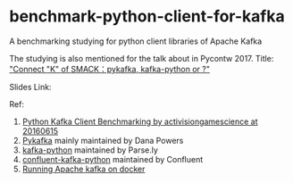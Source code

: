 # benchmark-python-client-for-kafka

A benchmarking studying for python client libraries of Apache Kafka

The studying is also mentioned for the talk about in Pycontw 2017\. Title: ["Connect "K" of SMACK：pykafka, kafka-python or ?"](https://tw.pycon.org/2017/en-us/events/talk/323492357779488854/)

Slides Link:

Ref:

1. [Python Kafka Client Benchmarking by activisiongamescience at 20160615](http://activisiongamescience.github.io/2016/06/15/Kafka-Client-Benchmarking/)
2. [Pykafka](http://pykafka.readthedocs.io/en/latest/) mainly maintained by Dana Powers
3. [kafka-python](https://github.com/dpkp/kafka-python) maintained by Parse.ly
4. [confluent-kafka-python](http://docs.confluent.io/current/clients/index.html) maintained by Confluent
5. [Running Apache kafka on docker](https://medium.com/@suci/running-apache-kafka-on-docker-c312ebd70413)
